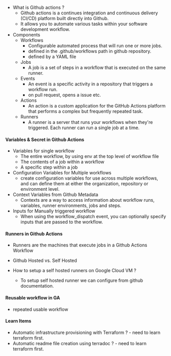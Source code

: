 - What is Github actions ?
    - Github actions is a continues integration and continuous delivery (CI/CD) platform built directly into Github.
    - It allows you to automate various tasks within your software development workflow.
- Components
    - Workflows
        - Configurable automated process that will run one or more jobs.
        - defined in the .github/workflows path in github repository.
        - defined by a YAML file
    - Jobs
        - A job is a set of steps in a workflow that is executed on the same runner.
    - Events
        - An event is a specific activity in a repository that triggers a workflow run.
        - on pull request, opens a issue etc. 
    - Actions
        - An action is a custom application for the GitHub Actions platform that performs a complex but frequently repeated task.
    - Runners
        - A runner is a server that runs your workflows when they're triggered. Each runner can run a single job at a time.

#### Variables & Secret in Github Actions
- Variables for single workflow
    - The entire workflow, by using env at the top level of workflow file
    - The contents of a job within a workflow
    - A specific step within a job
- Configuration Variables for Multiple workflows
    - create configuration variables for use across multiple workflows, and can define them at either the organization, repository or environment level.
- Context Variables from Github Metadata
    - Contexts are a way to access information about workflow runs, variables, runner environments, jobs and steps.
- Inputs for Manually triggered workflow
    - When using the workflow_dispatch event, you can optionally specify inputs that are passed to the workflow.

#### Runners in Github Actions
- Runners are the machines that execute jobs in a Github Actions Workflow
- Github Hosted vs. Self Hosted

- How to setup a self hosted runners on Google Cloud VM ?
    - To setup self hosted runner we can configure from github documentation.

#### Reusable workflow in GA
- repeated usable workflow

#### Learn Items

- Automatic infrastructure provisioning with Terraform ? - need to learn terraform first.
- Automatic readme file creation using terradoc ? - need to learn terraform first.